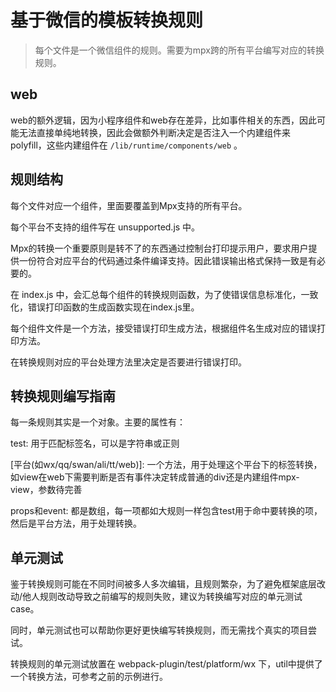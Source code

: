 # 基于微信的模板转换规则

> 每个文件是一个微信组件的规则。需要为mpx跨的所有平台编写对应的转换规则。

## web

web的额外逻辑，因为小程序组件和web存在差异，比如事件相关的东西，因此可能无法直接单纯地转换，因此会做额外判断决定是否注入一个内建组件来polyfill，这些内建组件在 `/lib/runtime/components/web` 。

## 规则结构

每个文件对应一个组件，里面要覆盖到Mpx支持的所有平台。

每个平台不支持的组件写在 unsupported.js 中。

Mpx的转换一个重要原则是转不了的东西通过控制台打印提示用户，要求用户提供一份符合对应平台的代码通过条件编译支持。因此错误输出格式保持一致是有必要的。

在 index.js 中，会汇总每个组件的转换规则函数，为了使错误信息标准化，一致化，错误打印函数的生成函数实现在index.js里。

每个组件文件是一个方法，接受错误打印生成方法，根据组件名生成对应的错误打印方法。

在转换规则对应的平台处理方法里决定是否要进行错误打印。

## 转换规则编写指南

每一条规则其实是一个对象。主要的属性有：

test: 用于匹配标签名，可以是字符串或正则

\[平台(如wx/qq/swan/ali/tt/web)]: 一个方法，用于处理这个平台下的标签转换，如view在web下需要判断是否有事件决定转成普通的div还是内建组件mpx-view，参数待完善

props和event: 都是数组，每一项都如大规则一样包含test用于命中要转换的项，然后是平台方法，用于处理转换。

## 单元测试

鉴于转换规则可能在不同时间被多人多次编辑，且规则繁杂，为了避免框架底层改动/他人规则改动导致之前编写的规则失败，建议为转换编写对应的单元测试case。

同时，单元测试也可以帮助你更好更快编写转换规则，而无需找个真实的项目尝试。

转换规则的单元测试放置在 webpack-plugin/test/platform/wx 下，util中提供了一个转换方法，可参考之前的示例进行。

